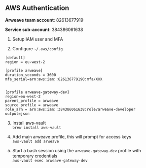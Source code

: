 ## AWS Authentication

**Arweave team account**: 82613677919

**Service sub-account**: 384386061638

1. Setup IAM user and MFA

2. Configure `~/.aws/config`

```
[default]
region = eu-west-2

[profile arweave]
duration_seconds = 3600
mfa_serial=arn:aws:iam::826136779190:mfa/XXX


[profile arweave-gateway-dev]
region=eu-west-2
parent_profile = arweave
source_profile = arweave
role_arn = arn:aws:iam::384386061638:role/arweave-developer
output=json
```

3. Install aws-vault\
   `brew install aws-vault`

4. Add main arweave profile, this will prompt for access keys\
   `aws-vault add arweave`

5. Start a bash session using the `arweave-gateway-dev` profile with temporary credentials\
   `aws-vault exec arweave-gateway-dev`
